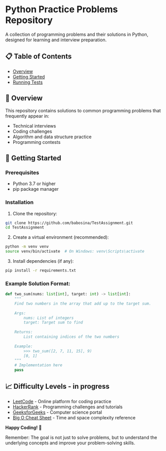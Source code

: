 # Python Practice Problems Repository

A collection of programming problems and their solutions in Python, designed for learning and interview preparation.

## 📋 Table of Contents

- [Overview](#overview)
- [Getting Started](#getting-started)
- [Running Tests](#running-tests)

## 🎯 Overview

This repository contains solutions to common programming problems that frequently appear in:

- Technical interviews
- Coding challenges
- Algorithm and data structure practice
- Programming contests

## 🚀 Getting Started

### Prerequisites

- Python 3.7 or higher
- pip package manager

### Installation

1. Clone the repository:

```bash
git clone https://github.com/babosina/TestAssignment.git
cd TestAssignment
```

2. Create a virtual environment (recommended):

```bash
python -m venv venv
source venv/bin/activate  # On Windows: venv\Scripts\activate
```

3. Install dependencies (if any):

```bash
pip install -r requirements.txt
```

### Example Solution Format:

```python
def two_sum(nums: list[int], target: int) -> list[int]:
    """
    Find two numbers in the array that add up to the target sum.
    
    Args:
        nums: List of integers
        target: Target sum to find
        
    Returns:
        List containing indices of the two numbers
    
    Example:
        >>> two_sum([2, 7, 11, 15], 9)
        [0, 1]
    """
    # Implementation here
    pass
```

## 📈 Difficulty Levels - in progress

[//]: # (Problems are categorized by difficulty:)

[//]: # (- 🟢 **Easy**: Basic problems, good for beginners)

[//]: # (- 🟡 **Medium**: Intermediate problems requiring some algorithmic thinking)

[//]: # (- 🔴 **Hard**: Advanced problems, often seen in competitive programming)

- [LeetCode](https://leetcode.com/) - Online platform for coding practice
- [HackerRank](https://www.hackerrank.com/) - Programming challenges and tutorials
- [GeeksforGeeks](https://www.geeksforgeeks.org/) - Computer science portal
- [Big O Cheat Sheet](https://www.bigocheatsheet.com/) - Time and space complexity reference

**Happy Coding! 🚀**

Remember: The goal is not just to solve problems, but to understand the underlying concepts and improve your
problem-solving skills.
